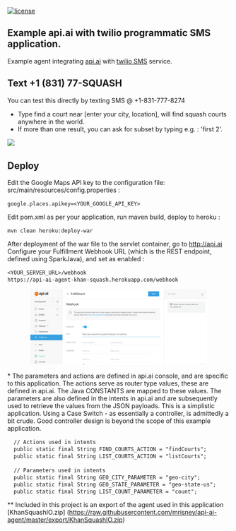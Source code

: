[![license](http://img.shields.io/badge/license-APACHE2-blue.svg?style=flat)](https://raw.githubusercontent.com/mrisney/api-ai-agent/master/LICENSE)

## Example api.ai with twilio programmatic SMS application.

Example agent integrating [api.ai](http://api.ai) with [twilio SMS](https://twilio.com) service.

## Text +1 (831) 77-SQUASH
You can test this directly by texting SMS @ +1-831-777-8274

* Type find a court near [enter your city, location], will find squash courts anywhere in the world.
* If more than one result, you can ask for subset by typing e.g. : 'first 2'.



<img src="https://raw.githubusercontent.com/mrisney/api-ai-agent/master/media/iphone-screen-cast.gif" width="200">

## Deploy

Edit the Google Maps API key to the configuration file: src/main/resources/config.properties :
```
google.places.apikey=<YOUR_GOOGLE_API_KEY>
```

Edit pom.xml as per your application, run maven build, deploy to heroku :
```
mvn clean heroku:deploy-war
```
After deployment of the war file to the servlet container,
go to http://api.ai
Configure your Fulfillment Webhook URL (which is the REST endpoint, defined using SparkJava), and set as enabled :

```
<YOUR_SERVER_URL>/webhook
https://api-ai-agent-khan-squash.herokuapp.com/webhook

```
<p align="center">
<img src="https://raw.githubusercontent.com/mrisney/api-ai-agent/master/media/fulfillment-screen-shot.png" width="400">
</p>

\* The parameters and actions are defined in api.ai console, and are specific to this application.
The actions serve as router type values, these are defined in api.ai.
The Java CONSTANTS are mapped to these values. The parameters are also defined in the intents in api.ai
and are subsequently used to retrieve the values from the JSON payloads.
This is a simplistic application.
Using a Case Switch - as essentially a controller, is admittedly a bit crude.
Good controller design is beyond the scope of this example application.  

```
  // Actions used in intents
  public static final String FIND_COURTS_ACTION = "findCourts";
  public static final String LIST_COURTS_ACTION = "listCourts";

  // Parameters used in intents
  public static final String GEO_CITY_PARAMETER = "geo-city";
  public static final String GEO_STATE_PARAMETER = "geo-state-us";
  public static final String LIST_COUNT_PARAMETER = "count";

```

\** Included in this project is an export of the agent used in this application
[KhanSquashIO.zip] (https://raw.githubusercontent.com/mrisney/api-ai-agent/master/export/KhanSquashIO.zip)
